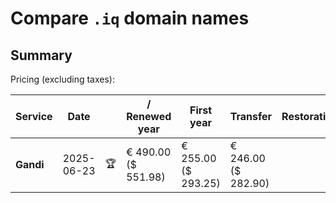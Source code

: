 # Compare `.iq` domain names

## Summary

Pricing (excluding taxes):

| Service | Date |  | / Renewed year | First year | Transfer | Restoration |
|--|--|--|--|--|--|--|
| **Gandi** | 2025-06-23 | 🏆 | € 490.00<br>($ 551.98) | € 255.00<br>($ 293.25) | € 246.00<br>($ 282.90) |  |
